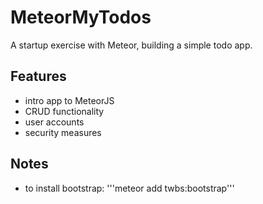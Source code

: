 # MeteorMyTodos
A startup exercise with Meteor, building a simple todo app.

## Features

* intro app to MeteorJS
* CRUD functionality
* user accounts
* security measures

## Notes

* to install bootstrap:
  '''meteor add twbs:bootstrap'''

